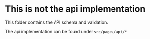 # This is not the api implementation

This folder contains the API schema and validation. 

The api implementation can be found under ```src/pages/api/*```